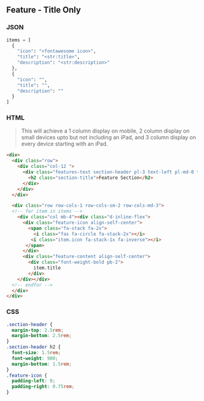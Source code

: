 ## Feature - Title Only

### JSON

```python
items = [
  {
    "icon": "<fontawesome icon>",
    "title": "<str:title>",
    "description": "<str:description>"
  },
  {
    "icon": "",
    "title": "",
    "description": ""
  }
]
```

### HTML

> This will achieve a 1 column display on mobile, 2 column display on small 
> devices upto but not including an iPad, and 3 column display on every 
> device starting with an iPad.

```html
<div>
  <div class="row">
    <div class="col-12 ">
      <div class="features-text section-header pl-3 text-left pl-md-0 text-md-center">
        <h2 class="section-title">Feature Section</h2>
      </div>
    </div>
  </div>

  <div class="row row-cols-1 row-cols-sm-2 row-cols-md-3">
  <!-- for item in items -->
    <div class="col mb-4"><div class="d-inline-flex">
      <div class="feature-icon align-self-center">
        <span class="fa-stack fa-2x">
          <i class="fas fa-circle fa-stack-2x"></i>
         <i class="item.icon fa-stack-1x fa-inverse"></i>
       </span>
      </div>
      <div class="feature-content align-self-center">
        <div class="font-weight-bold pb-2">
          item.title
        </div>
    </div></div>
  <!-- endfor -->
  </div>
</div>
```

### CSS

```css
.section-header {
  margin-top: 2.5rem;
  margin-bottom: 2.5rem;
}
.section-header h2 {
  font-size: 1.5rem;
  font-weight: 900;
  margin-bottom: 1.5rem;
}
.feature-icon {
  padding-left: 0;
  padding-right: 0.75rem;
}
```
